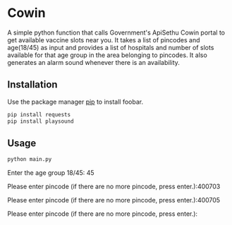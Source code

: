 # Cowin

A simple python function that calls Government's ApiSethu Cowin portal to get available vaccine slots near you.
It takes a list of pincodes and age(18/45) as input and provides a list of hospitals and number of slots available for that age group in the area belonging to pincodes.
It also generates an alarm sound whenever there is an availability. 


## Installation

Use the package manager [pip](https://pip.pypa.io/en/stable/) to install foobar.

```bash
pip install requests
pip install playsound
```

## Usage

```bash
python main.py
```
Enter the age group 18/45: 45

Please enter pincode (if there are no more pincode, press enter.):400703

Please enter pincode (if there are no more pincode, press enter.):400705

Please enter pincode (if there are no more pincode, press enter.):

